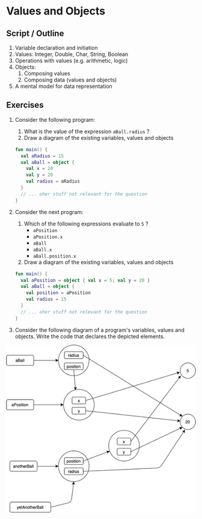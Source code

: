 # Values and Objects 

## Script / Outline

1. Variable declaration and initiation
2. Values: Integer, Double, Char, String, Boolean
3. Operations with values (e.g. arithmetic, logic)
4. Objects:
   1. Composing values
   2. Composing data (values and objects)
5. A mental model for data representation

## Exercises    
1. Consider the following program:
   1. What is the value of the expression `aBall.radius` ?
   2. Draw a diagram of the existing variables, values and objects

    ```kotlin
    fun main() {
      val aRadius = 15
      val aBall = object { 
        val x = 20
        val y = 20
        val radius = aRadius 
      }
      // ... oher stuff not relevant for the question
    }
    ```

2. Consider the next program:    
    1. Which of the following expressions evaluate to `5` ?
        * `aPosition`
        * `aPosition.x`
        * `aBall`
        * `aBall.x`
        * `aBall.position.x`
    2. Draw a diagram of the existing variables, values and objects

    ```kotlin
    fun main() {
      val aPosition = object { val x = 5; val y = 20 }
      val aBall = object { 
        val position = aPosition
        val radius = 15 
      }
      // ... oher stuff not relevant for the question
    }
    ```
3. Consider the following diagram of a program's variables, values and objects. Write the code that declares the depicted elements. 

![Diagram](./images/02-diagram.png "Question 3 diagram")